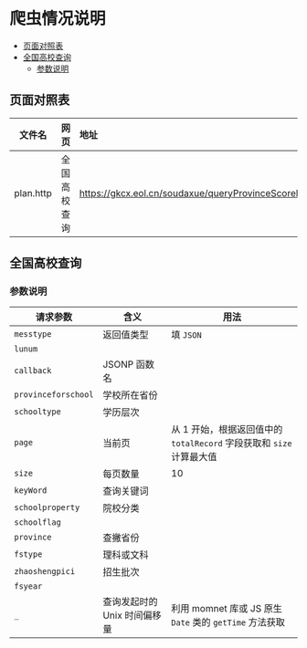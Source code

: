 # 爬虫情况说明

- [页面对照表](#%E9%A1%B5%E9%9D%A2%E5%AF%B9%E7%85%A7%E8%A1%A8)
- [全国高校查询](#%E5%85%A8%E5%9B%BD%E9%AB%98%E6%A0%A1%E6%9F%A5%E8%AF%A2)
    - [参数说明](#%E5%8F%82%E6%95%B0%E8%AF%B4%E6%98%8E)

## 页面对照表

| 文件名    | 网页         | 地址                                                    |
| --------- | ------------ | :------------------------------------------------------ |
| plan.http | 全国高校查询 | https://gkcx.eol.cn/soudaxue/queryProvinceScoreNum.html |

## 全国高校查询

### 参数说明

| 请求参数            | 含义                         | 用法                                                                 |
| ------------------- | ---------------------------- | -------------------------------------------------------------------- |
| `messtype`          | 返回值类型                   | 填 `JSON`                                                            |
| `lunum`             |                              |                                                                      |
| `callback`          | JSONP 函数名                 |                                                                      |
| `provinceforschool` | 学校所在省份                 |                                                                      |
| `schooltype`        | 学历层次                     |                                                                      |
| `page`              | 当前页                       | 从 1 开始，根据返回值中的 `totalRecord` 字段获取和 `size` 计算最大值 |
| `size`              | 每页数量                     | 10                                                                   |
| `keyWord`           | 查询关键词                   |                                                                      |
| `schoolproperty`    | 院校分类                     |                                                                      |
| `schoolflag`        |                              |                                                                      |
| `province`          | 查撇省份                     |                                                                      |
| `fstype`            | 理科或文科                   |                                                                      |
| `zhaoshengpici`     | 招生批次                     |                                                                      |
| `fsyear`            |                              |                                                                      |
| `_`                 | 查询发起时的 Unix 时间偏移量 | 利用 momnet 库或 JS 原生 `Date` 类的 `getTime` 方法获取              |
